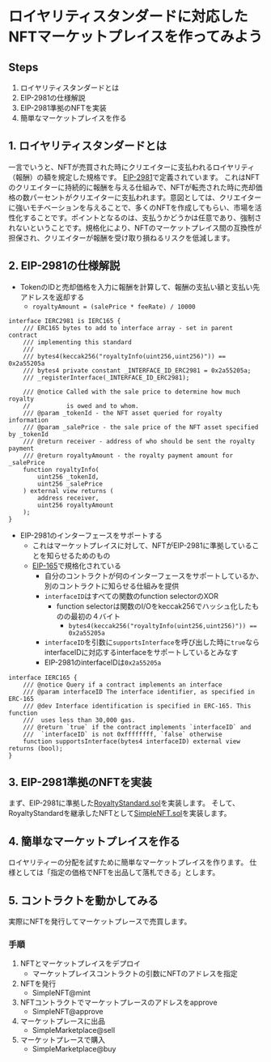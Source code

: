 # ロイヤリティスタンダードに対応したNFTマーケットプレイスを作ってみよう

## Steps
1. ロイヤリティスタンダードとは
2. EIP-2981の仕様解説
3. EIP-2981準拠のNFTを実装
4. 簡単なマーケットプレイスを作る

## 1. ロイヤリティスタンダードとは
一言でいうと、NFTが売買された時にクリエイターに支払われるロイヤリティ（報酬）の額を規定した規格です。
[EIP-2981](https://eips.ethereum.org/EIPS/eip-2981)で定義されています。
これはNFTのクリエイターに持続的に報酬を与える仕組みで、NFTが転売された時に売却価格の数パーセントがクリエイターに支払われます。意図としては、クリエイターに強いモチベーションを与えることで、多くのNFTを作成してもらい、市場を活性化することです。ポイントとなるのは、支払うかどうかは任意であり、強制されないということです。規格化により、NFTのマーケットプレイス間の互換性が担保され、クリエイターが報酬を受け取り損ねるリスクを低減します。

## 2. EIP-2981の仕様解説
- TokenのIDと売却価格を入力に報酬を計算して、報酬の支払い額と支払い先アドレスを返却する
  - `royaltyAmount = (salePrice * feeRate) / 10000`
```solidity
interface IERC2981 is IERC165 {
    /// ERC165 bytes to add to interface array - set in parent contract
    /// implementing this standard
    ///
    /// bytes4(keccak256("royaltyInfo(uint256,uint256)")) == 0x2a55205a
    /// bytes4 private constant _INTERFACE_ID_ERC2981 = 0x2a55205a;
    /// _registerInterface(_INTERFACE_ID_ERC2981);

    /// @notice Called with the sale price to determine how much royalty
    //          is owed and to whom.
    /// @param _tokenId - the NFT asset queried for royalty information
    /// @param _salePrice - the sale price of the NFT asset specified by _tokenId
    /// @return receiver - address of who should be sent the royalty payment
    /// @return royaltyAmount - the royalty payment amount for _salePrice
    function royaltyInfo(
        uint256 _tokenId,
        uint256 _salePrice
    ) external view returns (
        address receiver,
        uint256 royaltyAmount
    );
}
```
- EIP-2981のインターフェースをサポートする
  - これはマーケットプレイスに対して、NFTがEIP-2981に準拠していることを知らせるためのもの
  - [EIP-165](https://eips.ethereum.org/EIPS/eip-165)で規格化されている
    - 自分のコントラクトが何のインターフェースをサポートしているか、別のコントラクトに知らせる仕組みを提供
    - `interfaceID`はすべての関数のfunction selectorのXOR
      - function selectorは関数のI/Oをkeccak256でハッシュ化したものの最初の４バイト
        - `bytes4(keccak256("royaltyInfo(uint256,uint256)")) == 0x2a55205a`
    - `interfaceID`を引数に`supportsInterface`を呼び出した時に`true`ならinterfaceIDに対応するinterfaceをサポートしているとみなす
    - EIP-2981のinterfaceIDは`0x2a55205a`
```solidity
interface IERC165 {
    /// @notice Query if a contract implements an interface
    /// @param interfaceID The interface identifier, as specified in ERC-165
    /// @dev Interface identification is specified in ERC-165. This function
    ///  uses less than 30,000 gas.
    /// @return `true` if the contract implements `interfaceID` and
    ///  `interfaceID` is not 0xffffffff, `false` otherwise
    function supportsInterface(bytes4 interfaceID) external view returns (bool);
}
```

## 3. EIP-2981準拠のNFTを実装
まず、EIP-2981に準拠した[RoyaltyStandard.sol](./RoyaltyStandard.sol)を実装します。
そして、RoyaltyStandardを継承したNFTとして[SimpleNFT.sol](./SimpleNFT.sol)を実装します。


## 4. 簡単なマーケットプレイスを作る
ロイヤリティーの分配を試すために簡単なマーケットプレイスを作ります。
仕様としては「指定の価格でNFTを出品して落札できる」とします。

## 5. コントラクトを動かしてみる
実際にNFTを発行してマーケットプレースで売買します。

### 手順
1. NFTとマーケットプレイスをデプロイ
    - マーケットプレイスコントラクトの引数にNFTのアドレスを指定
2. NFTを発行
    - SimpleNFT@mint
3. NFTコントラクトでマーケットプレースのアドレスをapprove
    - SimpleNFT@approve
4. マーケットプレースに出品
    - SimpleMarketplace@sell
5. マーケットプレースで購入
    - SimpleMarketplace@buy
